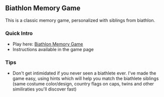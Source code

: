 ## Biathlon Memory Game

This is a classic memory game, personalized with siblings from biathlon. 


### Quick Intro

- Play here: [Biathlon Memory Game](https://silviurdr.github.io/memory-game-biathlon/)
- Instructions available in the game page


### Tips

- Don't get intimidated if you never seen a biathlete ever. I've made the game easy, using hints which will help you match the biathlete siblings (same costume color/design, country flags on caps, twins and other similiraties you'll discover fast) 
